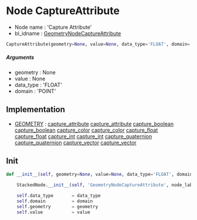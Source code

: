 # Node CaptureAttribute

- Node name : 'Capture Attribute'
- bl_idname : [GeometryNodeCaptureAttribute](https://docs.blender.org/api/current/bpy.types.GeometryNodeCaptureAttribute.html)


``` python
CaptureAttribute(geometry=None, value=None, data_type='FLOAT', domain='POINT', node_label=None, node_color=None)
```
##### Arguments

- geometry : None
- value : None
- data_type : 'FLOAT'
- domain : 'POINT'

## Implementation

- [GEOMETRY](/docs/GeoNodes/socket_GEOMETRY.md) : [capture_attribute](/docs/GeoNodes/socket_GEOMETRY.md#capture_attribute) [capture_attribute](/docs/GeoNodes/socket_GEOMETRY.md#capture_attribute) [capture_boolean](/docs/GeoNodes/socket_GEOMETRY.md#capture_boolean) [capture_boolean](/docs/GeoNodes/socket_GEOMETRY.md#capture_boolean) [capture_color](/docs/GeoNodes/socket_GEOMETRY.md#capture_color) [capture_color](/docs/GeoNodes/socket_GEOMETRY.md#capture_color) [capture_float](/docs/GeoNodes/socket_GEOMETRY.md#capture_float) [capture_float](/docs/GeoNodes/socket_GEOMETRY.md#capture_float) [capture_int](/docs/GeoNodes/socket_GEOMETRY.md#capture_int) [capture_int](/docs/GeoNodes/socket_GEOMETRY.md#capture_int) [capture_quaternion](/docs/GeoNodes/socket_GEOMETRY.md#capture_quaternion) [capture_quaternion](/docs/GeoNodes/socket_GEOMETRY.md#capture_quaternion) [capture_vector](/docs/GeoNodes/socket_GEOMETRY.md#capture_vector) [capture_vector](/docs/GeoNodes/socket_GEOMETRY.md#capture_vector)

## Init

``` python
def __init__(self, geometry=None, value=None, data_type='FLOAT', domain='POINT', node_label=None, node_color=None):

    StackedNode.__init__(self, 'GeometryNodeCaptureAttribute', node_label=node_label, node_color=node_color)

    self.data_type       = data_type
    self.domain          = domain
    self.geometry        = geometry
    self.value           = value
```
